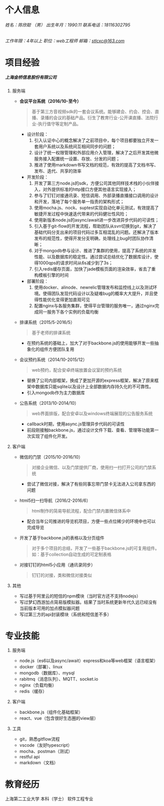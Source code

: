 # 个人信息

###### 姓名：陈欣聪 （男）			出生年月：1990.11			联系电话：18116302795			

###### 工作年限：4年以上			职位：web工程师			邮箱：stlcxc@163.com	



# 项目经验

##### 上海金桥信息股份有限公司

1. 服务端

   - **会议平台系统（2016/10-至今）**

     > 基于第三方音视频sdk的一套会议系统。能够建会、约会、控会、直播、录播的会议的基础产品。衍生了教育行业-公开课直播、法院行业-执行值守等定制产品。

     - 设计阶段：
       1. 引入认证中心的概念解决了之前项目中，每个项目都要独立开发一套用户系统以及系统间互相间同步的问题；
       2. 设计了统一权限管理和外部应用介入管理，解决了之后开发其他微服务接入配置统一设置、存放、分发的问题；
       3. 推进了使用markdown书写文档的规范，有效的提高了文档书写、发布、迭代、共享的效率
     - 开发阶段：
       1. 开发了第三方node.js的sdk，方便公司其他同样技术栈的小伙伴接入，对外提供标准的http接口方便其他语言实现接入；
       2. 参与了钉钉对接通讯录、短信调用、外部录播直播接口调用的设计和开发，落地了每个服务单一指责的架构形式；
       3. 使用mocha.js、nock、suptest实现自动化单元测试，有效提高了敏捷开发过程中快速迭代带来的代码健壮性风险；
       4. 使用新版本node.js的async/await进一步改进异步代码的可读性；
       5. 引入基于git-flow的开发流程，帮助团队从svn切换到git，解决了基础代码分支出来的项目代码过多互相混乱的问题。还解决了版本发布的规范性，使得开发分支明确，处理线上bug时团队协作清晰；
       6. 对于mongodb参与设计、推进了集群的使用，提高了系统的并发性能、以及数据库的稳定性。通过尝试总结优化了数据库设计，使得1000qps的请求时间从6s减少到了3s；
       7. 引入redis缓存页面，加快了jade模板页面的渲染效率，省去了重构模板引擎的时间
     - 部署阶段：
       1. 使用docker、alinode、newrelic管理发布和监控线上以及测试环境。使得团队发现代码设计以及疑难bug的概率大大提升，并且使得性能优化变得更加直观可见
       2. 配置nginx与各服务集群，使得平台管理的服务唯一，通过nginx完成同一服务下各个实例的负载均衡

   - 排课系统（2015/5-2016/5）

     > 基于老师的排课系统

     - 在预约系统的基础上，加大了对于backbone.js的使用能够开发一些抽象化的组件方便团队复用

   - 会议预约系统（2014/10-2015/12）

     > web预约，配合安卓终端放置会议室的预约系统

     - 替换了公司内部框架，换成了更加开源的express框架，解决了原来框架中数据库只能sqlite以及设计上全部数据内存持久化的不可靠性。
     - 引入mongodb作为主力数据库

   - 公告系统（2013/10-2014/10）

     > web界面排版，配合安卓以及windows终端展现的公告服务系统

     - callback时期，使用async.js管理异步代码的可读性
     - 前段刚接触backbone.js，通过设计文件下载、查看、管理等功能第一次实现了组件化开发。

2. 客户端

   - 微信的门禁（2015/10-2016/10）

     > 对接企业微信、以及门禁提供厂商，使用扫一扫打开公司的门禁系统

     - 尝试了微信对接，解决了有些同事忘带门禁卡无法进入公司拿东西的问题

   - html5扫一扫导航（2016/2-2016/6）

     > html制作的简易导航流程，配合门禁内置微信体系中

     - 配合当年公司推进的导览机项目，方便一些点位稀少的环境中也可以完成导览

   - 开发了基于backbone.js的表格以及分页组件

     > 对于多个项目的总结，开发了一些基于backbone.js的可复用组件。如：基于collection自动生成的可定制表格

   - 对接钉钉的html5小应用（通讯录同步）

     > 钉钉的对接，类和微信对接类似

3. 其他

   - 写过基于阿里云的短信的npm模块（当时官方还不支持nodejs）
   - 写过梦幻西游加点简易版模拟器。结果了当时系统更新年代久远已经没有当前版本可用的加点模拟器问题
   - 写过第三方的api封装模块（系统和短信差不多）



# 专业技能

1. 服务端
   - node.js（es6以及async/await）express和koa等web框架（语言框架）
   - docker（部署）、linux
   - mongodb（数据库）、mysql
   - rabitmq（消息队列）、MQTT、socket.io
   - nginx（负载均衡）
   - redis（缓存）


2. 客户端
   - backbone.js（组件化基础框架）
   - react、vue（包含很好生态圈的view层）
3. 工具
   - git，熟悉gitflow流程
   - vscode（友好typescript）
   - mocha、postman（测试）
   - restful api
   - markdown（文档）

# 教育经历

上海第二工业大学		本科（学士）		软件工程专业

